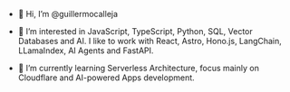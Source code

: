 - 👋 Hi, I’m @guillermocalleja
- 👀 I’m interested in JavaScript, TypeScript, Python, SQL, Vector Databases and AI. I like to work with React, Astro, Hono.js, LangChain, LLamaIndex, AI Agents and FastAPI.

- 🌱 I’m currently learning Serverless Architecture, focus mainly on Cloudflare and AI-powered Apps development.
<!---
- 💞️ I’m looking to collaborate on ...
- 📫 How to reach me ...
--->
<!---
guillermocalleja/guillermocalleja is a ✨ special ✨ repository because its `README.md` (this file) appears on your GitHub profile.
You can click the Preview link to take a look at your changes.
--->
